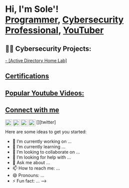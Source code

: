 <h1>Hi, I'm Sole'! <br/><a href="">Programmer</a>, <a href="https://www.linkedin.com/in/sole-witt-aa3551260/">Cybersecurity Professional</a>, <a href="https://www.youtube.com/@Enygma5011/featured">YouTuber</a></h1>

<h2>👨‍💻 Cybersecurity Projects:</h2>
<a href="file:///home/lisbeth/Downloads/Screenshot%202024-05-07%20at%2003-39-48%20Activity%20Manage%20authorization%20Qwiklabs.png" </a>
- [Active Directory Home Lab]

<h2> Certifications </h2>

<h2> Popular Youtube Videos:</h2>


<h2> Connect with me </h2>

[<img align="left" alt="enygmareviews | YouTube" width="22px" src="https://cdn.jsdelivr.net/npm/simple-icons@v3/icons/youtube.svg" />][youtube]
[<img align="left" alt=" | Twitter" width="22px" src="https://cdn.jsdelivr.net/npm/simple-icons@v3/icons/twitter.svg" />][twitter]
[<img align="left" alt="solewitt | LinkedIn" width="22px" src="https://cdn.jsdelivr.net/npm/simple-icons@v3/icons/linkedin.svg" />][linkedin]
[<img align="left" alt="thejoker_202| Instagram" width="22px" src="https://cdn.jsdelivr.net/npm/simple-icons@v3/icons/instagram.svg" />][instagram]


[youtube]: https://www.youtube.com/channel/UCkYKDyLl-HcI8eN22_MIHiw

[instagram]:https://www.instagram.com/thejoker_202/

[linkedin]: https://www.linkedin.com/in/sole-witt-aa3551260/



Here are some ideas to get you started:

- 🔭 I’m currently working on ...
- 🌱 I’m currently learning ...
- 👯 I’m looking to collaborate on ...
- 🤔 I’m looking for help with ...
- 💬 Ask me about ...
- 📫 How to reach me: ...
- 😄 Pronouns: ...
- ⚡ Fun fact: ...
-->
